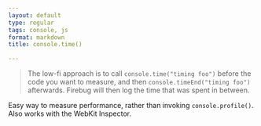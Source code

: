 ```yaml
---
layout: default
type: regular
tags: console, js
format: markdown
title: console.time()

---
```

> The low-fi approach is to call `console.time("timing foo")` before the code you want to measure, and then `console.timeEnd("timing foo")` afterwards. Firebug will then log the time that was spent in between.

Easy way to measure performance, rather than invoking `console.profile()`. Also works with the WebKit Inspector.